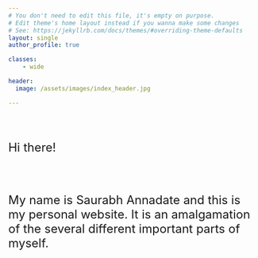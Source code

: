 ```yaml
---
# You don't need to edit this file, it's empty on purpose.
# Edit theme's home layout instead if you wanna make some changes
# See: https://jekyllrb.com/docs/themes/#overriding-theme-defaults
layout: single
author_profile: true

classes:
    - wide

header:
  image: /assets/images/index_header.jpg

---
```


<font size="+2">

<br>

Hi there! 

<br>

My name is Saurabh Annadate and this is my personal website. It is an amalgamation of the several different important parts of myself. 

</font>

